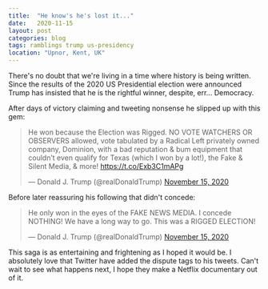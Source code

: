 ```yaml
---
title:  "He know's he's lost it..."
date:   2020-11-15
layout: post
categories: blog
tags: ramblings trump us-presidency
location: "Upnor, Kent, UK"
---
```


There's no doubt that we're living in a time where history is being written. Since the results of the 2020 US Presidential election were announced Trump has insisted that he is the rightful winner, despite, err... Democracy.

After days of victory claiming and tweeting nonsense he slipped up with this gem:

<blockquote class="twitter-tweet"><p lang="en" dir="ltr">He won because the Election was Rigged. NO VOTE WATCHERS OR OBSERVERS allowed, vote tabulated by a Radical Left privately owned company, Dominion, with a bad reputation &amp; bum equipment that couldn’t even qualify for Texas (which I won by a lot!), the Fake &amp; Silent Media, &amp; more! <a href="https://t.co/Exb3C1mAPg">https://t.co/Exb3C1mAPg</a></p>&mdash; Donald J. Trump (@realDonaldTrump) <a href="https://twitter.com/realDonaldTrump/status/1327956491056279552?ref_src=twsrc%5Etfw">November 15, 2020</a></blockquote> <script async src="https://platform.twitter.com/widgets.js" charset="utf-8"></script>

Before later reassuring his following that didn't concede:

<blockquote class="twitter-tweet"><p lang="en" dir="ltr">He only won in the eyes of the FAKE NEWS MEDIA. I concede NOTHING! We have a long way to go. This was a RIGGED ELECTION!</p>&mdash; Donald J. Trump (@realDonaldTrump) <a href="https://twitter.com/realDonaldTrump/status/1327979630477922304?ref_src=twsrc%5Etfw">November 15, 2020</a></blockquote> <script async src="https://platform.twitter.com/widgets.js" charset="utf-8"></script>

This saga is as entertaining and frightening as I hoped it would be. I absolutely love that Twitter have added the dispute tags to his tweets. Can't wait to see what happens next, I hope they make a Netflix documentary out of it.
